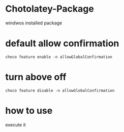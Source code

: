 # Chotolatey-Package
windwos installed package
# default allow confirmation
`choco feature enable -n allowGlobalConfirmation`
# turn above off
`choco feature disable -n allowGlobalConfirmation`
# how to use 
execute it
